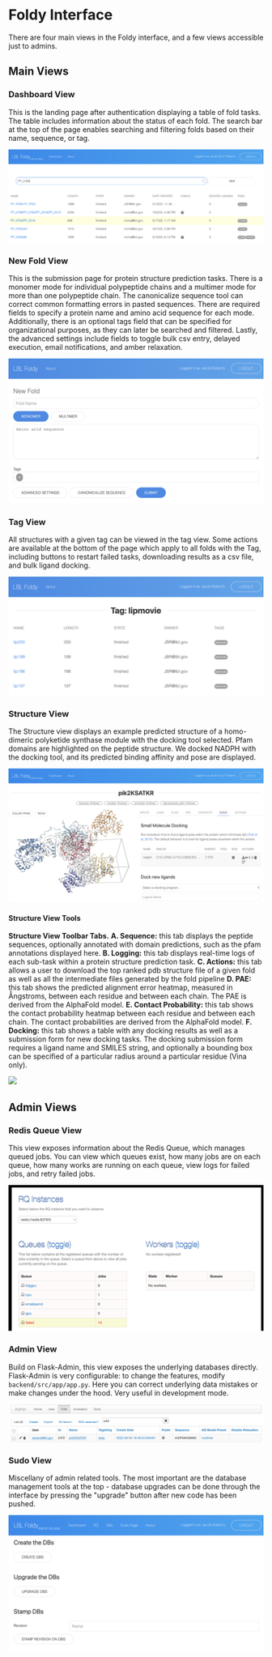 # Foldy Interface

There are four main views in the Foldy interface, and a few views accessible just to admins.

## Main Views

### Dashboard View

This is the landing page after authentication displaying a table of fold tasks. The table includes information about the status of each fold. The search bar at the top of the page enables searching and filtering folds based on their name, sequence, or tag. 

![](views/interface_dashboard_view.png)

### New Fold View

This is the submission page for protein structure prediction tasks. There is a monomer mode for individual polypeptide chains and a multimer mode for more than one polypeptide chain. The canonicalize sequence tool can correct common formatting errors in pasted sequences. There are required fields to specify a protein name and amino acid sequence for each mode. Additionally, there is an optional tags field that can be specified for organizational purposes, as they can later be searched and filtered. Lastly, the advanced settings include fields to toggle bulk csv entry, delayed execution, email notifications, and amber relaxation.

![](views/interface_new_fold_view.png)

### Tag View

All structures with a given tag can be viewed in the tag view. Some actions are available at the bottom of the page which apply to all folds with the Tag, including buttons to restart failed tasks, downloading results as a csv file, and bulk ligand docking.

![](views/interface_tag_view.png)

### Structure View

The Structure view displays an example predicted structure of a homo-dimeric polyketide synthase module with the docking tool selected. Pfam domains are highlighted on the peptide structure. We docked NADPH with the docking tool, and its predicted binding affinity and pose are displayed.

![](views/interface_structure_view.png)

#### Structure View Tools

**Structure View Toolbar Tabs.** **A. Sequence:** this tab displays the peptide sequences, optionally annotated with domain predictions, such as the pfam annotations displayed here. **B. Logging:** this tab displays real-time logs of each sub-task within a protein structure prediction task. **C. Actions:** this tab allows a user to download the top ranked pdb structure file of a given fold as well as all the intermediate files generated by the fold pipeline **D. PAE:** this tab shows the predicted alignment error heatmap, measured in Ångstroms, between each residue and between each chain. The PAE is derived from the AlphaFold model. **E. Contact Probability:** this tab shows the contact probability heatmap between each residue and between each chain. The contact probabilities are derived from the AlphaFold model. **F. Docking:** this tab shows a table with any docking results as well as a submission form for new docking tasks. The docking submission form requires a ligand name and SMILES string, and optionally a bounding box can be specified of a particular radius around a particular residue (Vina only). 

![](views/interface_structure_tools.png)

## Admin Views

### Redis Queue View

This view exposes information about the Redis Queue, which manages queued jobs. You can view which queues exist, how many jobs are on each queue, how many works are running on each queue, view logs for failed jobs, and retry failed jobs.

![](views/interface_rq_view.png)

### Admin View

Build on Flask-Admin, this view exposes the underlying databases directly. Flask-Admin is very configurable: to change the features, modify `backend/src/app/app.py`. Here you can correct underlying data mistakes or make changes under the hood. Very useful in development mode.

![](views/interface_admin_view.png)

### Sudo View

Miscellany of admin related tools. The most important are the database management tools at the top - database upgrades can be done through the interface by pressing the "upgrade" button after new code has been pushed.

![](views/interface_sudo_view.png)